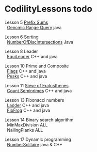 # CodilityLessons todo


Lesson 5 [Prefix Sums](/5%20PrefixSums)<br>
&nbsp; [Genomic Range Query](/5%20PrefixSums/GenomicRangeQuery/GRQ.MD) java<br>

Lesson 6 [Sorting](/6%20Sorting/)<br>
&nbsp; [NumberOfDiscIntersections](/6%20Sorting/NumberOfDiscIntersections/NumberOfDiscIntersections.MD) Java <br>

Lesson 8 Leader <br>
&nbsp; [EquiLeader](/8%20Leader/equiLeader/EquiLeader.MD) C++ and java <br>

Lesson 10 [Prime and Composite](/10%20PrimeandComposite/)<br>
&nbsp; [Flags](/10%20PrimeandComposite/Flags/Flags.MD) C++ and java <br>
&nbsp; [Peaks](/10%20PrimeandComposite/Peaks/Peaks.MD) C++ and java <br>

Lesson 11 [Sieve of Eratosthenes](/11%20Sieve%20of%20Eratosthenes/)<br>
&nbsp; [Count Semiprimes](/11%20Sieve%20of%20Eratosthenes/CountSemiprimes/CountSemiprimes.MD) C++ and java<br>

Lesson 13 Fibonacci numbers <br>
&nbsp; [Ladder](/13%20Fibonacci%20Numbers/Ladder/Ladder.MD) C++ and java<br>
&nbsp; [FibFrog](/13%20Fibonacci%20Numbers/FibFrog/FibFrog.MD) C++ and java<br>

Lesson 14 Binary search algorithm <br>
&nbsp; MinMaxDivision ALL <br>
&nbsp; NailingPlanks ALL <br>

Lesson 17 Dynamic programming <br>
&nbsp; [NumberSolitaire](/17%20Dynamic%20programming/NumberSolitaire/NumberSolitaire.MD) java & C++  <br>